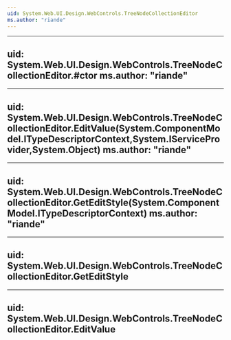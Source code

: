 ```yaml
---
uid: System.Web.UI.Design.WebControls.TreeNodeCollectionEditor
ms.author: "riande"
---
```


---
uid: System.Web.UI.Design.WebControls.TreeNodeCollectionEditor.#ctor
ms.author: "riande"
---

---
uid: System.Web.UI.Design.WebControls.TreeNodeCollectionEditor.EditValue(System.ComponentModel.ITypeDescriptorContext,System.IServiceProvider,System.Object)
ms.author: "riande"
---

---
uid: System.Web.UI.Design.WebControls.TreeNodeCollectionEditor.GetEditStyle(System.ComponentModel.ITypeDescriptorContext)
ms.author: "riande"
---

---
uid: System.Web.UI.Design.WebControls.TreeNodeCollectionEditor.GetEditStyle
---

---
uid: System.Web.UI.Design.WebControls.TreeNodeCollectionEditor.EditValue
---
